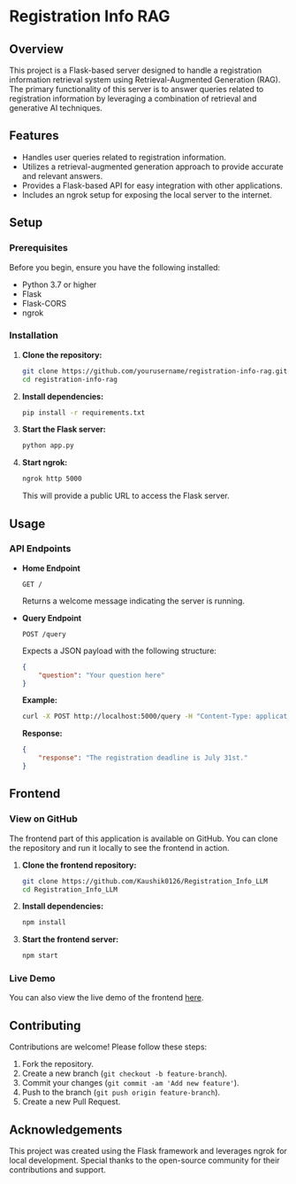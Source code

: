 # Registration Info RAG

## Overview

This project is a Flask-based server designed to handle a registration information retrieval system using Retrieval-Augmented Generation (RAG). The primary functionality of this server is to answer queries related to registration information by leveraging a combination of retrieval and generative AI techniques.

## Features

- Handles user queries related to registration information.
- Utilizes a retrieval-augmented generation approach to provide accurate and relevant answers.
- Provides a Flask-based API for easy integration with other applications.
- Includes an ngrok setup for exposing the local server to the internet.

## Setup

### Prerequisites

Before you begin, ensure you have the following installed:

- Python 3.7 or higher
- Flask
- Flask-CORS
- ngrok

### Installation

1. **Clone the repository:**

   ```bash
   git clone https://github.com/yourusername/registration-info-rag.git
   cd registration-info-rag
   ```

2. **Install dependencies:**

   ```bash
   pip install -r requirements.txt
   ```

3. **Start the Flask server:**

   ```bash
   python app.py
   ```

4. **Start ngrok:**

   ```bash
   ngrok http 5000
   ```

   This will provide a public URL to access the Flask server.

## Usage

### API Endpoints

- **Home Endpoint**

  ```http
  GET /
  ```

  Returns a welcome message indicating the server is running.

- **Query Endpoint**

  ```http
  POST /query
  ```

  Expects a JSON payload with the following structure:

  ```json
  {
      "question": "Your question here"
  }
  ```

  **Example:**

  ```bash
  curl -X POST http://localhost:5000/query -H "Content-Type: application/json" -d '{"question":"What is the registration deadline?"}'
  ```

  **Response:**

  ```json
  {
      "response": "The registration deadline is July 31st."
  }
  ```

## Frontend

### View on GitHub

The frontend part of this application is available on GitHub. You can clone the repository and run it locally to see the frontend in action.

1. **Clone the frontend repository:**

   ```bash
   git clone https://github.com/Kaushik0126/Registration_Info_LLM
   cd Registration_Info_LLM
   ```

2. **Install dependencies:**

   ```bash
   npm install
   ```

3. **Start the frontend server:**

   ```bash
   npm start
   ```

### Live Demo

You can also view the live demo of the frontend [here](https://reginfollm.netlify.app/).

## Contributing

Contributions are welcome! Please follow these steps:

1. Fork the repository.
2. Create a new branch (`git checkout -b feature-branch`).
3. Commit your changes (`git commit -am 'Add new feature'`).
4. Push to the branch (`git push origin feature-branch`).
5. Create a new Pull Request.

## Acknowledgements

This project was created using the Flask framework and leverages ngrok for local development. Special thanks to the open-source community for their contributions and support.
